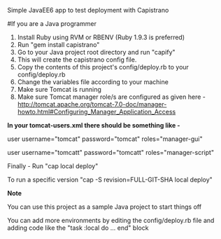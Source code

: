 Simple JavaEE6 app to test deployment with Capistrano

#If you are a Java programmer

1. Install Ruby using RVM or RBENV (Ruby 1.9.3 is preferred)
2. Run "gem install capistrano"
3. Go to your Java project root directory and run "capify"
4. This will create the capistrano config file.
5. Copy the contents of this project's config/deploy.rb to your config/deploy.rb
6. Change the variables file according to your machine
7. Make sure Tomcat is running
8. Make sure Tomcat manager role/s are configured as given here - http://tomcat.apache.org/tomcat-7.0-doc/manager-howto.html#Configuring_Manager_Application_Access

__In your tomcat-users.xml there should be something like -__

user username="tomcat" password="tomcat" roles="manager-gui"

user username="tomcatt" password="tomcatt" roles="manager-script"

Finally - Run "cap local deploy"

To run a specific version "cap -S revision=FULL-GIT-SHA local deploy"

__Note__

You can use this project as a sample Java project to start things off

You can add more environments by editing the config/deploy.rb file and adding code like the "task :local do ... end" block